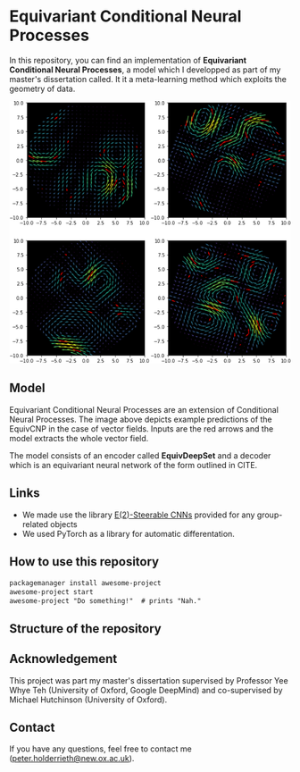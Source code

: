 
# Equivariant Conditional Neural Processes

In this repository, you can find an implementation of **Equivariant Conditional Neural Processes**,
a model which I developped as part of my master's dissertation called. 
It it a meta-learning method which exploits the geometry of data.

![alt text](https://github.com/PeterHolderrieth/EquivariantCNPs/blob/master/Evaluation/GP_div_free/Example_predictions_EquivCNP.png?raw=true)

## Model 

Equivariant Conditional Neural Processes are an extension of Conditional Neural Processes. The image above depicts example
predictions of the EquivCNP in the case of vector fields. Inputs are the red arrows and the model extracts the whole
vector field.

The model consists of an encoder called **EquivDeepSet** and a decoder which is an equivariant neural network 
of the form outlined in CITE.

## Links

- We made use the library [E(2)-Steerable CNNs](https://github.com/QUVA-Lab/e2cnn)
provided for any group-related objects 
- We used PyTorch as a library for automatic differentation.

## How to use this repository

```shell
packagemanager install awesome-project
awesome-project start
awesome-project "Do something!"  # prints "Nah."
```

## Structure of the repository

## Acknowledgement 
This project was part my master's dissertation supervised by Professor
Yee Whye Teh (University of Oxford, Google DeepMind) and co-supervised by Michael Hutchinson
(University of Oxford).

## Contact

If you have any questions, feel free to contact me (peter.holderrieth@new.ox.ac.uk).
